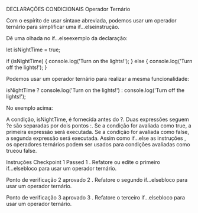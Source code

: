 DECLARAÇÕES CONDICIONAIS
Operador Ternário

Com o espírito de usar sintaxe abreviada, podemos usar um operador ternário para simplificar uma if...elseinstrução.

Dê uma olhada no if...elseexemplo da declaração:

let isNightTime = true;

if (isNightTime) {
  console.log('Turn on the lights!');
} else {
  console.log('Turn off the lights!');
}

Podemos usar um operador ternário para realizar a mesma funcionalidade:

isNightTime ? console.log('Turn on the lights!') : console.log('Turn off the lights!');

No exemplo acima:

A condição, isNightTime, é fornecida antes do ?.
Duas expressões seguem ?e são separadas por dois pontos :.
Se a condição for avaliada como true, a primeira expressão será executada.
Se a condição for avaliada como false, a segunda expressão será executada.
Assim como if...else as instruções , os operadores ternários podem ser usados ​​para condições avaliadas como trueou false.

Instruções
Checkpoint 1 Passed
1 .
Refatore ou edite o primeiro if...elsebloco para usar um operador ternário.

Ponto de verificação 2 aprovado
2 .
Refatore o segundo if...elsebloco para usar um operador ternário.

Ponto de verificação 3 aprovado
3 .
Refatore o terceiro if...elsebloco para usar um operador ternário.

